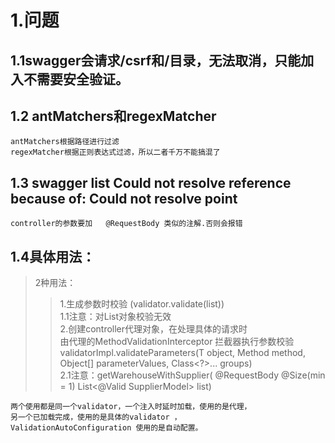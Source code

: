 # 1.问题
##  1.1swagger会请求/csrf和/目录，无法取消，只能加入不需要安全验证。
##  1.2 antMatchers和regexMatcher

    antMatchers根据路径进行过滤
    regexMatcher根据正则表达式过滤，所以二者千万不能搞混了
    
##  1.3 swagger list Could not resolve reference because of: Could not resolve point
    
    controller的参数要加   @RequestBody 类似的注解.否则会报错
    
##  1.4具体用法：

>    2种用法：
>>    1.生成参数时校验 (validator.validate(list)) <br/>
    1.1注意：对List对象校验无效 <br/>
    2.创建controller代理对象，在处理具体的请求时  <br/>
    由代理的MethodValidationInterceptor 拦截器执行参数校验 <br/>
    validatorImpl.validateParameters(T object, Method method, Object[] parameterValues, Class<?>... groups)  <br/>
    2.1注意：getWarehouseWithSupplier( @RequestBody @Size(min = 1)  List<@Valid SupplierModel> list) <br/>

    两个使用都是同一个validator，一个注入时延时加载，使用的是代理，
    另一个已加载完成，使用的是具体的validator ，
    ValidationAutoConfiguration 使用的是自动配置。
    
